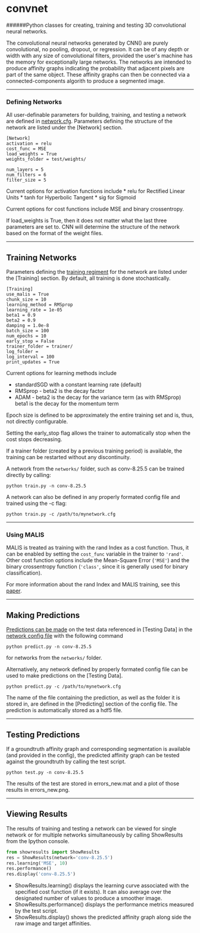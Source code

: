 # convnet
######Python classes for creating, training and testing 3D convolutional neural networks.

   The convolutional neural networks generated by CNN() are purely convolutional,
no pooling, dropout, or regression. It can be of any depth or width with any 
size of convolutional filters, provided the user's machine has the memory for 
exceptionally large networks. The networks are intended to produce affinity graphs
indicating the probability that adjacent pixels are part of the same object. These
affinity graphs can then be connected via a connected-components algorith to 
produce a segmented image.

-------------------------------------------------------------------------------
### Defining Networks
All user-definable parameters for building, training, and testing a network are
defined in [network.cfg](https://github.com/schurterb/convolutional_network/wiki/Network-Configuration). Parameters defining the structure of the network are
listed under the [Network] section.

```
[Network]
activation = relu
cost_func = MSE
load_weights = True
weights_folder = test/weights/

num_layers = 5
num_filters = 6
filter_size = 5
```

Current options for activation functions include
    * relu for Rectified Linear Units
    * tanh for Hyperbolic Tangent
    * sig for Sigmoid

Current options for cost functions include MSE and binary crossentropy.

If load_weights is True, then it does not matter what the last three parameters
are set to. CNN will determine the structure of the network based on the format
of the weight files.

-------------------------------------------------------------------------------
## Training Networks
Parameters defining the [training regiment](https://github.com/schurterb/convolutional_network/wiki/Training-a-Network) for the network are listed under the
[Training] section. By default, all training is done stochastically.

```
[Training]
use_malis = True
chunk_size = 10
learning_method = RMSprop
learning_rate = 1e-05
beta1 = 0.9
beta2 = 0.9
damping = 1.0e-8
batch_size = 100
num_epochs = 10
early_stop = False
trainer_folder = trainer/
log_folder =  
log_interval = 100
print_updates = True
```

Current options for learning methods include
* standardSGD with a constant learning rate (default)
* RMSprop - beta2 is the decay factor
* ADAM - beta2 is the decay for the variance term (as with RMSprop)
beta1 is the decay for the momentum term

Epoch size is defined to be approximately the entire training set and is, thus, not directly configurable.

Setting the early_stop flag allows the trainer to automatically stop when the cost stops decreasing.

If a trainer folder (created by a previous training period) is available, 
the training can be restarted without any discontinuity.

A network from the `networks/` folder, such as conv-8.25.5 can be trained directly by calling:
```
python train.py -n conv-8.25.5
```

A network can also be defined in any properly formated config file and trained using the -c flag:
```
python train.py -c /path/to/mynetwork.cfg
```
-------------------------------------------------------------------------------
### Using MALIS
MALIS is treated as training with the rand Index as a cost function. Thus, it 
can be enabled by setting the `cost_func` variable in the trainer to `'rand'`. 
Other cost function options include the Mean-Square Error (`'MSE'`) and the 
binary crossentropy function (`'class'`, since it is generally used for binary 
classification).

For more information about the rand Index and MALIS training, see this [paper](http://papers.nips.cc/paper/3887-maximin-affinity-learning-of-image-segmentation).

-------------------------------------------------------------------------------
## Making Predictions
[Predictions can be made](https://github.com/schurterb/convolutional_network/wiki/Making-Predictions) on the test data referenced in [Testing Data] in the 
[network config file](https://github.com/schurterb/convolutional_network/wiki/Network-Configuration) with the following command
```
python predict.py -n conv-8.25.5
```
for networks from the `networks/` folder.

Alternatively, any network defined by properly formated config file can be used
to make predictions on the [Testing Data].
```
python predict.py -c /path/to/mynetwork.cfg
```

The name of the file containing the prediction, as well as the folder it is 
stored in, are defined in the [Predicting] section of the config file. 
The prediction is automatically stored as a hdf5 file.

-------------------------------------------------------------------------------
## Testing Predictions

If a groundtruth affinity graph and corresponding segmentation is available 
(and provided in the config), the predicted affinity graph can be tested against
the groundtruth by calling the test script.
```
python test.py -n conv-8.25.5
```
The results of the test are stored in errors_new.mat and a plot of those results
in errors_new.png. 

-------------------------------------------------------------------------------
## Viewing Results

The results of training and testing a network can be viewed for single network 
or for multiple networks simultaneously by calling ShowResults from the Ipython
console. 
```python
from showresults import ShowResults
res = ShowResults(network='conv-8.25.5')
res.learning('MSE', 10)
res.performance()
res.display('conv-8.25.5')
```

* ShowResults.learning() displays the learning curve associated with the specified
cost function (if it exists). It can also average over the designated number
of values to produce a smoother image.
* ShowResults.performance() displays the performance metrics measured by the test script.
* ShowResults.display() shows the predicted affinity graph along side the raw 
image and target affinities.

